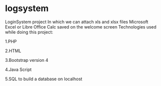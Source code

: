 # logsystem
LoginSystem project
In which we can attach xls and xlsx files  Microsoft Excel or Libre Office Calc saved on the welcome screen
Technologies used while doing this project:

1.PHP

2.HTML

3.Bootstrap version 4

4.Java Script

5.SQL to build a database on localhost


